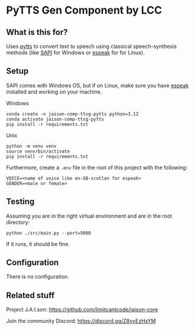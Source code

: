 # PyTTS Gen Component by LCC

## What is this for?
Uses [pytts](https://pypi.org/project/pyttsx3/) to convert text to speech using classical speech-synthesis methods (like [SAPI](https://learn.microsoft.com/en-us/previous-versions/windows/desktop/ms723627(v=vs.85)) for Windows or [espeak](https://github.com/espeak-ng/espeak-ng) for for Linux).

## Setup
SAPI comes with Windows OS, but if on Linux, make sure you have [espeak](https://github.com/espeak-ng/espeak-ng) installed and working on your machine.

Windows
```
conda create -n jaison-comp-ttsg-pytts python=3.12
conda activate jaison-comp-ttsg-pytts
pip install -r requirements.txt
```

Unix
```
python -m venv venv
source venv/bin/activate
pip install -r requirements.txt
```

Furthermore, create a `.env` file in the root of this project with the following:
```
VOICE=<name of voice like en-GB-scotlan for espeak>
GENDER=<male or female>
```

## Testing
Assuming you are in the right virtual environment and are in the root directory:
```
python ./src/main.py --port=5000
```
If it runs, it should be fine.

## Configuration
There is no configuration.

## Related stuff
Project J.A.I.son: https://github.com/limitcantcode/jaison-core

Join the community Discord: https://discord.gg/Z8yyEzHsYM
